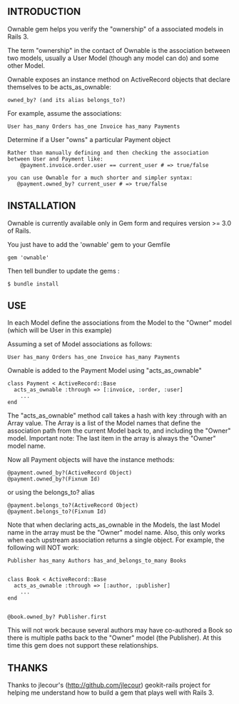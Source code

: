 ## INTRODUCTION

Ownable gem helps you verify the "ownership" of a associated models in Rails 3. 

The term "ownership" in the contact of Ownable is the association between two models, usually a User Model (though any model can do) and some other Model.

Ownable exposes an instance method on ActiveRecord objects that declare themselves to be acts_as_ownable:

	owned_by? (and its alias belongs_to?)

For example, assume the associations:

	User has_many Orders has_one Invoice has_many Payments
	
Determine if a User "owns" a particular Payment object
	
	Rather than manually defining and then checking the association between User and Payment like:
		@payment.invoice.order.user == current_user # => true/false
		
	you can use Ownable for a much shorter and simpler syntax:
	   @payment.owned_by? current_user # => true/false

## INSTALLATION
  
Ownable is currently available only in Gem form and requires version >= 3.0 of Rails.

You just have to add the 'ownable' gem to your Gemfile

    gem 'ownable'

Then tell bundler to update the gems :

    $ bundle install
    
## USE

In each Model define the associations from the Model to the "Owner" model (which will be User in this example)

Assuming a set of Model associations as follows:

	User has_many Orders has_one Invoice has_many Payments
	
Ownable is added to the Payment Model using "acts_as_ownable"

	class Payment < ActiveRecord::Base  
	  acts_as_ownable :through => [:invoice, :order, :user]
		...
	end
	
The "acts_as_ownable" method call takes a hash with key :through with an Array value. 
The Array is a list of the Model names that define the association path from the current Model back to, 
and including the "Owner" model. Important note: The last item in the array is always the "Owner" model name.
	
Now all Payment objects will have the instance methods:
	
	@payment.owned_by?(ActiveRecord Object)
	@payment.owned_by?(Fixnum Id)
	
or using the belongs_to? alias

	@payment.belongs_to?(ActiveRecord Object)
	@payment.belongs_to?(Fixnum Id)
	
Note that when declaring acts_as_ownable in the Models, the last Model name in the array must be the "Owner" model name.
Also, this only works when each upstream association returns a single object. For example, the following will NOT work:

	Publisher has_many Authors has_and_belongs_to_many Books 


	class Book < ActiveRecord::Base  
	  acts_as_ownable :through => [:author, :publisher]
		...
	end


	@book.owned_by? Publisher.first
	
This will not work because several authors may have co-authored a Book so there is multiple paths back to the "Owner" model (the Publisher). 
At this time this gem does not support these relationships.

## THANKS

Thanks to jlecour's (http://github.com/jlecour) geokit-rails project for helping me understand how to build a gem that plays well with Rails 3.